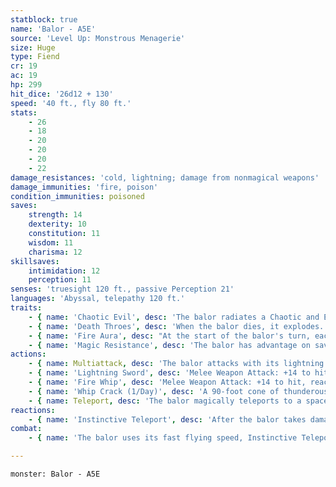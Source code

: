 ```yaml
---
statblock: true
name: 'Balor - A5E'
source: 'Level Up: Monstrous Menagerie'
size: Huge
type: Fiend
cr: 19
ac: 19
hp: 299
hit_dice: '26d12 + 130'
speed: '40 ft., fly 80 ft.'
stats:
    - 26
    - 18
    - 20
    - 20
    - 20
    - 22
damage_resistances: 'cold, lightning; damage from nonmagical weapons'
damage_immunities: 'fire, poison'
condition_immunities: poisoned
saves:
    strength: 14
    dexterity: 10
    constitution: 11
    wisdom: 11
    charisma: 12
skillsaves:
    intimidation: 12
    perception: 11
senses: 'truesight 120 ft., passive Perception 21'
languages: 'Abyssal, telepathy 120 ft.'
traits:
    - { name: 'Chaotic Evil', desc: 'The balor radiates a Chaotic and Evil aura.' }
    - { name: 'Death Throes', desc: 'When the balor dies, it explodes. Each creature within 30 feet makes a DC 19 Dexterity saving throw, taking 52 (15d6) fire damage on a failed save or half damage on a success. ' }
    - { name: 'Fire Aura', desc: "At the start of the balor's turn, each creature within 10 feet takes 10 (3d6) fire damage. A creature that touches the balor or hits it with a melee attack takes 10 (3d6) fire damage." }
    - { name: 'Magic Resistance', desc: 'The balor has advantage on saving throws against spells and magical effects.' }
actions:
    - { name: Multiattack, desc: 'The balor attacks with its lightning sword and its fire whip.' }
    - { name: 'Lightning Sword', desc: 'Melee Weapon Attack: +14 to hit, reach 10 ft., one target. Hit: 21 (3d8 + 8) slashing damage plus 18 (4d8) lightning damage.' }
    - { name: 'Fire Whip', desc: 'Melee Weapon Attack: +14 to hit, reach 45 ft., one target. Hit: 18 (3d6 + 8) slashing damage plus 14 (4d6) fire damage, and the target makes a DC 19 Strength saving throw. On a failure, it is pulled up to 40 feet towards the balor.' }
    - { name: 'Whip Crack (1/Day)', desc: 'A 90-foot cone of thunderous flame emanates from the balor. Each creature in the area makes a DC 19 Constitution saving throw, taking 28 (8d6) fire damage and 28 (8d6) thunder damage and falling prone on a failed save or taking half damage on a successful one.' }
    - { name: Teleport, desc: 'The balor magically teleports to a space within 120 feet that it can see.' }
reactions:
    - { name: 'Instinctive Teleport', desc: 'After the balor takes damage, it uses Teleport.' }
combat:
    - { name: 'The balor uses its fast flying speed, Instinctive Teleport, and its fire whip to keep would-be ranged attackers within its Fire Aura', desc: 'It uses Whip Crack on clusters of foes. If obviously outmatched, it uses Instinctive Teleport and flies away.' }

---
```

```statblock
monster: Balor - A5E
```
